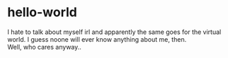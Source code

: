 # hello-world

I hate to talk about myself irl and apparently the same goes for the virtual world. I guess noone will ever know anything about me, then. 
<br /> Well, who cares anyway..
